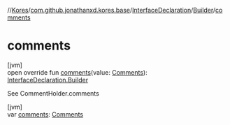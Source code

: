 //[Kores](../../../../index.md)/[com.github.jonathanxd.kores.base](../../index.md)/[InterfaceDeclaration](../index.md)/[Builder](index.md)/[comments](comments.md)

# comments

[jvm]\
open override fun [comments](comments.md)(value: [Comments](../../../com.github.jonathanxd.kores.base.comment/-comments/index.md)): [InterfaceDeclaration.Builder](index.md)

See CommentHolder.comments

[jvm]\
var [comments](comments.md): [Comments](../../../com.github.jonathanxd.kores.base.comment/-comments/index.md)
